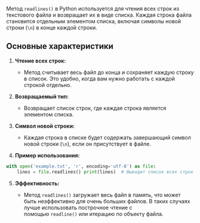 
Метод `readlines()` в Python используется для чтения всех строк из текстового файла и возвращает их в виде списка. Каждая строка файла становится отдельным элементом списка, включая символы новой строки (`\n`) в конце каждой строки.

## Основные характеристики

1. **Чтение всех строк:**
    
    - Метод считывает весь файл до конца и сохраняет каждую строку в список. Это удобно, когда вам нужно работать с каждой строкой отдельно.
    
2. **Возвращаемый тип:**
    
    - Возвращает список строк, где каждая строка является элементом списка.
    
3. **Символ новой строки:**
    
    - Каждая строка в списке будет содержать завершающий символ новой строки (`\n`), если он присутствует в файле.
    
4. **Пример использования:**

```Python
with open('example.txt', 'r', encoding='utf-8') as file:
	lines = file.readlines() print(lines)  # Выводит список всех строк из файла`
```

5. **Эффективность:**
    
    - Метод `readlines()` загружает весь файл в память, что может быть неэффективно для очень больших файлов. В таких случаях лучше использовать построчное чтение с помощью `readline()` или итерацию по объекту файла.